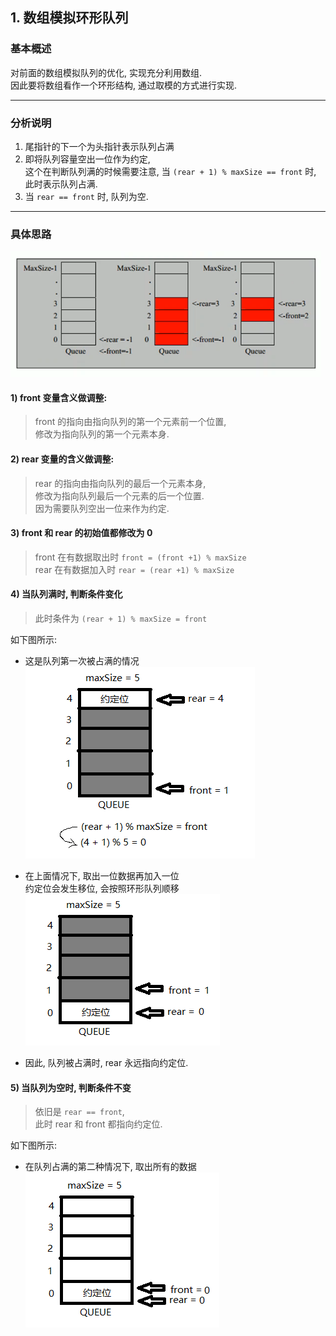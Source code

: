 ## 1. 数组模拟环形队列

### 基本概述
对前面的数组模拟队列的优化, 实现充分利用数组.  
因此要将数组看作一个环形结构, 通过取模的方式进行实现.

****
### 分析说明
1) 尾指针的下一个为头指针表示队列占满  
2) 即将队列容量空出一位作为约定,  
   这个在判断队列满的时候需要注意,
   当 `(rear + 1) % maxSize == front` 时,  
   此时表示队列占满.
3) 当 `rear == front` 时, 队列为空.
   
****
### 具体思路
![队列示意图](../99.images/2020-04-14-13-46-28.png)   

#### 1) front 变量含义做调整:  
>front 的指向由指向队列的第一个元素前一个位置,   
修改为指向队列的第一个元素本身.


#### 2) rear 变量的含义做调整:  
>rear 的指向由指向队列的最后一个元素本身,  
修改为指向队列最后一个元素的后一个位置.  
因为需要队列空出一位来作为约定.  

#### 3) front 和 rear 的初始值都修改为 0  
>front 在有数据取出时 `front = (front +1) % maxSize`  
rear 在有数据加入时 `rear = (rear +1) % maxSize`  

#### 4) 当队列满时, 判断条件变化  
>此时条件为 `(rear + 1) % maxSize = front`  

如下图所示:  
- 这是队列第一次被占满的情况  
![环形队列占满01](../99.images/2020-04-15-09-09-18.png)  
 
- 在上面情况下, 取出一位数据再加入一位  
   约定位会发生移位, 会按照环形队列顺移   
![环形队列占满02](../99.images/2020-04-15-11-13-22.png)

- 因此, 队列被占满时, rear 永远指向约定位.


#### 5) 当队列为空时, 判断条件不变   
>依旧是 `rear == front`,  
此时 rear 和 front 都指向约定位.  

如下图所示:  
- 在队列占满的第二种情况下, 取出所有的数据  
![环形队列为空01](../99.images/2020-04-15-09-28-45.png)